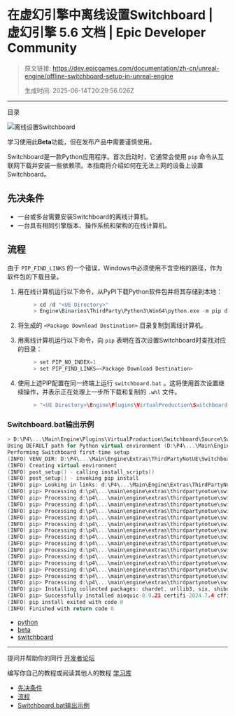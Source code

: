 # 在虚幻引擎中离线设置Switchboard | 虚幻引擎 5.6 文档 | Epic Developer Community

> 原文链接: https://dev.epicgames.com/documentation/zh-cn/unreal-engine/offline-switchboard-setup-in-unreal-engine
> 
> 生成时间: 2025-06-14T20:29:56.026Z

---

目录

![离线设置Switchboard](https://dev.epicgames.com/community/api/documentation/image/a45f06ca-6883-435c-b112-592480f2f0dd?resizing_type=fill&width=1920&height=335)

学习使用此**Beta**功能，但在发布产品中需要谨慎使用。

Switchboard是一款Python应用程序。首次启动时，它通常会使用 `pip` 命令从互联网下载并安装一些依赖项。本指南将介绍如何在无法上网的设备上设置Switchboard。

## 先决条件

-   一台或多台需要安装Switchboard的离线计算机。
-   一台具有相同引擎版本、操作系统和架构的在线计算机。

## 流程

由于 `PIP_FIND_LINKS` 的一个错误，Windows中必须使用不含空格的路径，作为软件包的下载目录。

1.  用在线计算机运行以下命令，从PyPI下载Python软件包并将其存储到本地：
    
    ```cpp
         > cd /d "<UE Directory>"
         > Engine\Binaries\ThirdParty\Python3\Win64\python.exe -m pip download -r Engine\Extras\ThirdPartyNotUE\SwitchboardThirdParty\requirements.txt -d <Package Download Destination>
    ```
    
2.  将生成的 `<Package Download Destination>` 目录复制到离线计算机。
3.  用离线计算机运行以下命令，向 `pip` 表明在首次设置Switchboard时查找对应的目录：
    
    ```cpp
         > set PIP_NO_INDEX=1
         > set PIP_FIND_LINKS=<Package Download Destination>
    ```
    
4.  使用上述PIP配置在同一终端上运行 `switchboard.bat` 。这将使用首次设置继续操作，并表示正在处理上一步所下载和复制的 `.whl` 文件。
    
    ```cpp
         > "<UE Directory>\Engine\Plugins\VirtualProduction\Switchboard\Source\Switchboard\switchboard.bat"
    ```
    

### Switchboard.bat输出示例

```cpp
> D:\P4\...\Main\Engine\Plugins\VirtualProduction\Switchboard\Source\Switchboard\switchboard.bat
Using DEFAULT path for Python virtual environment (D:\P4\...\Main\Engine\Extras\ThirdPartyNotUE\SwitchboardThirdParty\Python)
Performing Switchboard first-time setup
(INFO) VENV_DIR: D:\P4\...\Main\Engine\Extras\ThirdPartyNotUE\SwitchboardThirdParty\Python
(INFO) Creating virtual environment
(INFO) post_setup() - calling install_scripts()
(INFO) post_setup() - invoking pip install
(INFO) pip> Looking in links: d:\P4\...\Main\Engine\Extras\ThirdPartyNotUE\SwitchboardThirdParty\download
(INFO) pip> Processing d:\p4\...\main\engine\extras\thirdpartynotue\switchboardthirdparty\download\pyside6_essentials-6.5.3-cp37-abi3-win_amd64.whl (from -r D:\P4\...\Main\Engine\Extras\ThirdPartyNotUE\SwitchboardThirdParty\requirements.txt (line 1))
(INFO) pip> Processing d:\p4\...\main\engine\extras\thirdpartynotue\switchboardthirdparty\download\python_osc-1.8.3-py3-none-any.whl (from -r D:\P4\...\Main\Engine\Extras\ThirdPartyNotUE\SwitchboardThirdParty\requirements.txt (line 2))
(INFO) pip> Processing d:\p4\...\main\engine\extras\thirdpartynotue\switchboardthirdparty\download\requests-2.24.0-py2.py3-none-any.whl (from -r D:\P4\...\Main\Engine\Extras\ThirdPartyNotUE\SwitchboardThirdParty\requirements.txt (line 3))
(INFO) pip> Processing d:\p4\...\main\engine\extras\thirdpartynotue\switchboardthirdparty\download\six-1.15.0-py2.py3-none-any.whl (from -r D:\P4\...\Main\Engine\Extras\ThirdPartyNotUE\SwitchboardThirdParty\requirements.txt (line 4))
(INFO) pip> Processing d:\p4\...\main\engine\extras\thirdpartynotue\switchboardthirdparty\download\aioquic-0.9.21-cp37-abi3-win_amd64.whl (from -r D:\P4\...\Main\Engine\Extras\ThirdPartyNotUE\SwitchboardThirdParty\requirements.txt (line 5))
(INFO) pip> Processing d:\p4\...\main\engine\extras\thirdpartynotue\switchboardthirdparty\download\shiboken6-6.5.3-cp37-abi3-win_amd64.whl (from pyside6-essentials==6.5.3->-r D:\P4\...\Main\Engine\Extras\ThirdPartyNotUE\SwitchboardThirdParty\requirements.txt (line 1))
(INFO) pip> Processing d:\p4\...\main\engine\extras\thirdpartynotue\switchboardthirdparty\download\chardet-3.0.4-py2.py3-none-any.whl (from requests==2.24.0->-r D:\P4\...\Main\Engine\Extras\ThirdPartyNotUE\SwitchboardThirdParty\requirements.txt (line 3))
(INFO) pip> Processing d:\p4\...\main\engine\extras\thirdpartynotue\switchboardthirdparty\download\idna-2.10-py2.py3-none-any.whl (from requests==2.24.0->-r D:\P4\...\Main\Engine\Extras\ThirdPartyNotUE\SwitchboardThirdParty\requirements.txt (line 3))
(INFO) pip> Processing d:\p4\...\main\engine\extras\thirdpartynotue\switchboardthirdparty\download\urllib3-1.25.11-py2.py3-none-any.whl (from requests==2.24.0->-r D:\P4\...\Main\Engine\Extras\ThirdPartyNotUE\SwitchboardThirdParty\requirements.txt (line 3))
(INFO) pip> Processing d:\p4\...\main\engine\extras\thirdpartynotue\switchboardthirdparty\download\certifi-2024.7.4-py3-none-any.whl (from requests==2.24.0->-r D:\P4\...\Main\Engine\Extras\ThirdPartyNotUE\SwitchboardThirdParty\requirements.txt (line 3))
(INFO) pip> Processing d:\p4\...\main\engine\extras\thirdpartynotue\switchboardthirdparty\download\pylsqpack-0.3.18-cp38-abi3-win_amd64.whl (from aioquic==0.9.21->-r D:\P4\...\Main\Engine\Extras\ThirdPartyNotUE\SwitchboardThirdParty\requirements.txt (line 5))
(INFO) pip> Processing d:\p4\...\main\engine\extras\thirdpartynotue\switchboardthirdparty\download\pyopenssl-24.2.1-py3-none-any.whl (from aioquic==0.9.21->-r D:\P4\...\Main\Engine\Extras\ThirdPartyNotUE\SwitchboardThirdParty\requirements.txt (line 5))
(INFO) pip> Processing d:\p4\...\main\engine\extras\thirdpartynotue\switchboardthirdparty\download\cryptography-43.0.0-cp39-abi3-win_amd64.whl (from pyopenssl>=22->aioquic==0.9.21->-r D:\P4\...\Main\Engine\Extras\ThirdPartyNotUE\SwitchboardThirdParty\requirements.txt (line 5))
(INFO) pip> Processing d:\p4\...\main\engine\extras\thirdpartynotue\switchboardthirdparty\download\cffi-1.16.0-cp311-cp311-win_amd64.whl (from cryptography<44,>=41.0.5->pyopenssl>=22->aioquic==0.9.21->-r D:\P4\...\Main\Engine\Extras\ThirdPartyNotUE\SwitchboardThirdParty\requirements.txt (line 5))
(INFO) pip> Processing d:\p4\...\main\engine\extras\thirdpartynotue\switchboardthirdparty\download\pycparser-2.22-py3-none-any.whl (from cffi>=1.12->cryptography<44,>=41.0.5->pyopenssl>=22->aioquic==0.9.21->-r D:\P4\...\Main\Engine\Extras\ThirdPartyNotUE\SwitchboardThirdParty\requirements.txt (line 5))
(INFO) pip> Installing collected packages: chardet, urllib3, six, shiboken6, python-osc, pylsqpack, pycparser, idna, certifi, requests, pyside6-essentials, cffi, cryptography, pyopenssl, aioquic
(INFO) pip> Successfully installed aioquic-0.9.21 certifi-2024.7.4 cffi-1.16.0 chardet-3.0.4 cryptography-43.0.0 idna-2.10 pycparser-2.22 pylsqpack-0.3.18 pyopenssl-24.2.1 pyside6-essentials-6.5.3 python-osc-1.8.3 requests-2.24.0 shiboken6-6.5.3 six-1.15.0 urllib3-1.25.11
(INFO) pip install exited with code 0
(INFO) Finished with return code 0
```

-   [python](https://dev.epicgames.com/community/search?query=python)
-   [beta](https://dev.epicgames.com/community/search?query=beta)
-   [switchboard](https://dev.epicgames.com/community/search?query=switchboard)

* * *

提问并帮助你的同行 [开发者论坛](https://forums.unrealengine.com/categories?tag=unreal-engine)

编写你自己的教程或阅读其他人的教程 [学习库](https://dev.epicgames.com/community/unreal-engine/learning)

-   [先决条件](/documentation/zh-cn/unreal-engine/offline-switchboard-setup-in-unreal-engine#%E5%85%88%E5%86%B3%E6%9D%A1%E4%BB%B6)
-   [流程](/documentation/zh-cn/unreal-engine/offline-switchboard-setup-in-unreal-engine#%E6%B5%81%E7%A8%8B)
-   [Switchboard.bat输出示例](/documentation/zh-cn/unreal-engine/offline-switchboard-setup-in-unreal-engine#switchboardbat%E8%BE%93%E5%87%BA%E7%A4%BA%E4%BE%8B)
